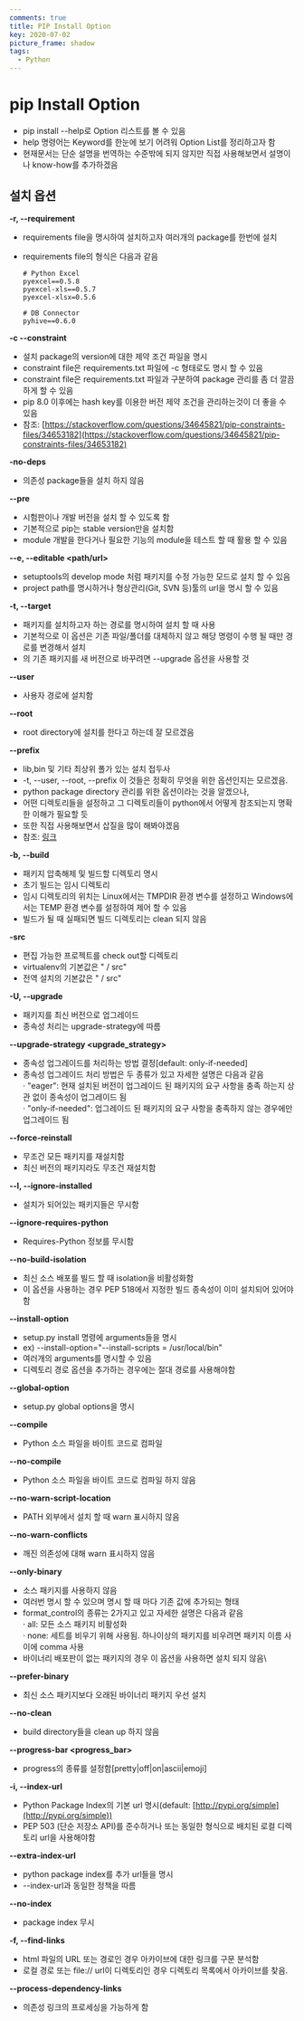 ```yaml
---
comments: true
title: PIP Install Option
key: 2020-07-02
picture_frame: shadow
tags:
  - Python
---
```

# pip Install Option

-   pip install --help로 Option 리스트를 볼 수 있음
-   help 명령어는 Keyword를 한눈에 보기 어려워 Option List를 정리하고자 함
-   현재문서는 단순 설명을 번역하는 수준밖에 되지 않지만 직접 사용해보면서 설명이나 know-how를 추가하겠음

## 설치 옵션

**\-r, --requirement**

-   requirements file을 명시하여 설치하고자 여러개의 package를 한번에 설치
    
-   requirements file의 형식은 다음과 같음
    
    ```
    # Python Excel
    pyexcel==0.5.8
    pyexcel-xls==0.5.7
    pyexcel-xlsx=0.5.6
    
    # DB Connector
    pyhive==0.6.0
    ```
    

**\-c --constraint**

-   설치 package의 version에 대한 제약 조건 파일을 명시
-   constraint file은 requirements.txt 파일에 -c 형태로도 명시 할 수 있음
-   constraint file은 requirements.txt 파일과 구분하여 package 관리를 좀 더 깔끔하게 할 수 있음
-   pip 8.0 이후에는 hash key를 이용한 버전 제약 조건을 관리하는것이 더 좋을 수 있음
-   참조: [https://stackoverflow.com/questions/34645821/pip-constraints-files/34653182](https://stackoverflow.com/questions/34645821/pip-constraints-files/34653182)

**\-no-deps**

-   의존성 package들을 설치 하지 않음

**\--pre**

-   시험판이나 개발 버전을 설치 할 수 있도록 함
-   기본적으로 pip는 stable version만을 설치함
-   module 개발을 한다거나 필요한 기능의 module을 테스트 할 때 활용 할 수 있음

**\--e, --editable <path/url>**

-   setuptools의 develop mode 처럼 패키지를 수정 가능한 모드로 설치 할 수 있음
-   project path를 명시하거나 형상관리(Git, SVN 등)툴의 url을 명시 할 수 있음

**\-t, --target**

-   패키지를 설치하고자 하는 경로를 명시하여 설치 할 때 사용
-   기본적으로 이 옵션은 기존 파일/폴더를 대체하지 않고 해당 명령이 수행 될 때만 경로를 변경해서 설치
-   의 기존 패키지를 새 버전으로 바꾸려면 --upgrade 옵션을 사용할 것
    

**\--user**

-   사용자 경로에 설치함

**--root**

-   root directory에 설치를 한다고 하는데 잘 모르겠음

**--prefix**

-   lib,bin 및 기타 최상위 폴가 있는 설치 접두사
-   \-t, --user, --root, --prefix 이 것들은 정확히 무엇을 위한 옵션인지는 모르겠음.
-   python package directory 관리를 위한 옵션이라는 것을 알겠으나,
-   어떤 디렉토리들을 설정하고 그 디렉토리들이 python에서 어떻게 참조되는지 명확한 이해가 필요할 듯
-   또한 직접 사용해보면서 삽질을 많이 해봐야겠음
-   참조: [링크](https://stackoverflow.com/questions/25333640/pip-python-differences-between-install-option-prefix-and-root-and)

**\-b, --build**

-   패키지 압축해제 및 빌드할 디렉토리 명시
-   초기 빌드는 임시 디렉토리
-   임시 디렉토리의 위치는 Linux에서는 TMPDIR 환경 변수를 설정하고 Windows에서는 TEMP 환경 변수를 설정하여 제어 할 수 있음
-   빌드가 될 때 실패되면 빌드 디렉토리는 clean 되지 않음

**\-src**

-   편집 가능한 프로젝트를 check out할 디렉토리
-   virtualenv의 기본값은 " / src"
-   전역 설치의 기본값은 " / src"

**\-U, --upgrade**

-   패키지를 최신 버전으로 업그레이드
-   종속성 처리는 upgrade-strategy에 따름

**\--upgrade-strategy <upgrade\_strategy>**

-   종속성 업그레이드를 처리하는 방법 결정\[default: only-if-needed\]
-   종속성 업그레이드 처리 방법은 두 종류가 있고 자세한 설명은 다음과 같음  
    · "eager": 현재 설치된 버전이 업그레이드 된 패키지의 요구 사항을 충족 하는지 상관 없이 종속성이 업그레이드 됨  
    · "only-if-needed": 업그레이드 된 패키지의 요구 사항을 충족하지 않는 경우에만 업그레이드 됨

**\--force-reinstall**

-   무조건 모든 패키지를 재설치함
-   최신 버전의 패키지라도 무조건 재설치함

**\--l, --ignore-installed**

-   설치가 되어있는 패키지들은 무시함

**\--ignore-requires-python**

-   Requires-Python 정보를 무시함

**\--no-build-isolation**

-   최신 소스 배포를 빌드 할 때 isolation을 비활성화함
-   이 옵션을 사용하는 경우 PEP 518에서 지정한 빌드 종속성이 이미 설치되어 있어야함

**\--install-option**

-   setup.py install 명령에 arguments들을 명시
-   ex) --install-option="--install-scripts = /usr/local/bin"
-   여러개의 arguments를 명시할 수 있음
-   디렉토리 경로 옵션을 추가하는 경우에는 절대 경로를 사용해야함

**\--global-option**

-   setup.py global options을 명시

**\--compile**

-   Python 소스 파일을 바이트 코드로 컴파일

**\--no-compile**

-   Python 소스 파일을 바이트 코드로 컴파일 하지 않음

**\--no-warn-script-location**

-   PATH 외부에서 설치 할 때 warn 표시하지 않음

**\--no-warn-conflicts**

-   깨진 의존성에 대해 warn 표시하지 않음

**\--only-binary**

-   소스 패키지를 사용하지 않음
-   여러번 명시 할 수 있으며 명시 할 때 마다 기존 값에 추가되는 형태
-   format\_control의 종류는 2가지고 있고 자세한 설명은 다음과 같음  
    · all: 모든 소스 패키지 비활성화  
    · none: 세트를 비우기 위해 사용됨. 하나이상의 패키지를 비우려면 패키지 이름 사이에 comma 사용
-   바이너리 배포판이 없는 패키지의 경우 이 옵션을 사용하면 설치 되지 않음\\

**\--prefer-binary**

-   최신 소스 패키지보다 오래된 바이너리 패키지 우선 설치

**\--no-clean**

-   build directory들을 clean up 하지 않음

**\--progress-bar <progress\_bar>**

-   progress의 종류를 설정함\[pretty|off|on|ascii|emoji\]

**\-i, --index-url**

-   Python Package Index의 기본 url 명시(default: [http://pypi.org/simple](http://pypi.org/simple))
-   PEP 503 (단순 저장소 API)를 준수하거나 또는 동일한 형식으로 배치된 로컬 디렉토리 url을 사용해야함

**\--extra-index-url**

-   python package index를 추가 url들을 명시
-   \--index-url과 동일한 정책을 따름

**\--no-index**

-   package index 무시

**\-f, --find-links**

-   html 파일의 URL 또는 경로인 경우 아카이브에 대한 링크를 구문 분석함
-   로컬 경로 또는 file:// url이 디렉토리인 경우 디렉토리 목록에서 아카이브를 찾음.

**\--process-dependency-links**

-   의존성 링크의 프로세싱을 가능하게 함